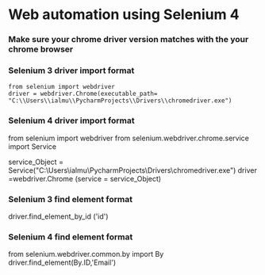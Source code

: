 # Web automation using Selenium 4
### Make sure your chrome driver version matches with the your chrome browser


### Selenium 3 driver import format
    from selenium import webdriver
    driver = webdriver.Chrome(executable_path= "C:\\Users\\ialmu\\PycharmProjects\\Drivers\\chromedriver.exe")
    

### Selenium 4 driver import format
  from selenium import webdriver
  from selenium.webdriver.chrome.service import Service

  service_Object = Service("C:\\Users\\ialmu\\PycharmProjects\\Drivers\\chromedriver.exe")
  driver =webdriver.Chrome (service = service_Object)
  
  
### Selenium 3 find element format 
  driver.find_element_by_id ('id')
  
  
### Selenium 4 find element format
  from selenium.webdriver.common.by import By
  driver.find_element(By.ID,'Email')
